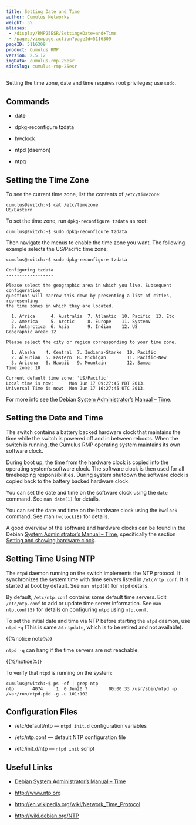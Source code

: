 ```yaml
---
title: Setting Date and Time
author: Cumulus Networks
weight: 35
aliases:
 - /display/RMP25ESR/Setting+Date+and+Time
 - /pages/viewpage.action?pageId=5116309
pageID: 5116309
product: Cumulus RMP
version: 2.5.12
imgData: cumulus-rmp-25esr
siteSlug: cumulus-rmp-25esr
---
```

Setting the time zone, date and time requires root privileges; use
`sudo`.

## <span>Commands</span>

  - date

  - dpkg-reconfigure tzdata

  - hwclock

  - ntpd (daemon)

  - ntpq

## <span>Setting the Time Zone</span>

To see the current time zone, list the contents of `/etc/timezone`:

    cumulus@switch:~$ cat /etc/timezone
    US/Eastern

To set the time zone, run `dpkg-reconfigure tzdata` as root:

    cumulus@switch:~$ sudo dpkg-reconfigure tzdata

Then navigate the menus to enable the time zone you want. The following
example selects the US/Pacific time zone:

    cumulus@switch:~$ sudo dpkg-reconfigure tzdata
    
    Configuring tzdata
    ------------------
    
    Please select the geographic area in which you live. Subsequent configuration
    questions will narrow this down by presenting a list of cities, representing
    the time zones in which they are located.
    
      1. Africa      4. Australia  7. Atlantic  10. Pacific  13. Etc
      2. America     5. Arctic     8. Europe    11. SystemV
      3. Antarctica  6. Asia       9. Indian    12. US
    Geographic area: 12
    
    Please select the city or region corresponding to your time zone.
    
      1. Alaska    4. Central  7. Indiana-Starke  10. Pacific
      2. Aleutian  5. Eastern  8. Michigan        11. Pacific-New
      3. Arizona   6. Hawaii   9. Mountain        12. Samoa
    Time zone: 10
    
    Current default time zone: 'US/Pacific'
    Local time is now:      Mon Jun 17 09:27:45 PDT 2013.
    Universal Time is now:  Mon Jun 17 16:27:45 UTC 2013.

For more info see the Debian [System Administrator’s Manual –
Time](http://www.debian.org/doc/manuals/system-administrator/ch-sysadmin-time.html).

## <span>Setting the Date and Time</span>

The switch contains a battery backed hardware clock that maintains the
time while the switch is powered off and in between reboots. When the
switch is running, the Cumulus RMP operating system maintains its own
software clock.

During boot up, the time from the hardware clock is copied into the
operating system’s software clock. The software clock is then used for
all timekeeping responsibilities. During system shutdown the software
clock is copied back to the battery backed hardware clock.

You can set the date and time on the software clock using the `date`
command. See `man date(1)` for details.

You can set the date and time on the hardware clock using the `hwclock`
command. See man `hwclock(8)` for details.

A good overview of the software and hardware clocks can be found in the
Debian [System Administrator’s Manual –
Time](http://www.debian.org/doc/manuals/system-administrator/ch-sysadmin-time.html),
specifically the section [Setting and showing hardware
clock](http://www.debian.org/doc/manuals/system-administrator/ch-sysadmin-time.html#s16.2).

## <span>Setting Time Using NTP</span>

The `ntpd` daemon running on the switch implements the NTP protocol. It
synchronizes the system time with time servers listed in
`/etc/ntp.conf`. It is started at boot by default. See `man ntpd(8)` for
`ntpd` details.

By default, `/etc/ntp.conf` contains some default time servers. Edit
`/etc/ntp.conf` to add or update time server information. See `man
ntp.conf(5)` for details on configuring `ntpd` using `ntp.conf.`

To set the initial date and time via NTP before starting the `ntpd`
daemon, use `ntpd` -`q` (This is same as `ntpdate`, which is to be
retired and not available).

{{%notice note%}}

`ntpd -q` can hang if the time servers are not reachable.

{{%/notice%}}

To verify that `ntpd` is running on the system:

    cumulus@switch:~$ ps -ef | grep ntp
    ntp       4074     1  0 Jun20 ?        00:00:33 /usr/sbin/ntpd -p /var/run/ntpd.pid -g -u 101:102

## <span>Configuration Files</span>

  - /etc/default/ntp — `ntpd init.d` configuration variables

  - /etc/ntp.conf — default NTP configuration file

  - /etc/init.d/ntp — `ntpd init` script

## <span>Useful Links</span>

  - [Debian System Administrator’s Manual –
    Time](http://www.debian.org/doc/manuals/system-administrator/ch-sysadmin-time.html)

  - <http://www.ntp.org>

  - <http://en.wikipedia.org/wiki/Network_Time_Protocol>

  - <http://wiki.debian.org/NTP>

<article id="html-search-results" class="ht-content" style="display: none;">

</article>

<footer id="ht-footer">

</footer>
